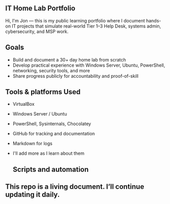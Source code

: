 ## IT Home Lab Portfolio

Hi, I'm Jon — this is my public learning portfolio where I document hands-on IT projects that simulate real-world Tier 1–3 Help Desk, systems admin, cybersecurity, and MSP work.

## Goals
- Build and document a 30+ day home lab from scratch
- Develop practical experience with Windows Server, Ubuntu, PowerShell, networking, security tools, and more
- Share progress publicly for accountability and proof-of-skill

## Tools & platforms Used
- VirtualBox
- Windows Server / Ubuntu 
- PowerShell, Sysinternals, Chocolatey
- GitHub for tracking and documentation
- Markdown for logs
- I'll add more as I learn about them

  ## Scripts and automation

## This repo is a living document. I’ll continue updating it daily.
